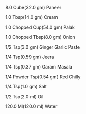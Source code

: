 
8.0 Cube(32.0 gm) Paneer
 

1.0 Tbsp(14.0 gm) Cream
 
1.0 Chopped Cup(54.0 gm) Palak
 

1.0 Chopped Tbsp(8.0 gm) Onion
 

1/2 Tsp(3.0 gm) Ginger Garlic Paste
 

1/4 Tsp(0.59 gm) Jeera
 

1/4 Tsp(0.37 gm) Garam Masala
 

1/4 Powder Tsp(0.54 gm) Red Chilly
 

1/4 Tsp(1.0 gm) Salt
 

1/2 Tsp(2.0 ml) Oil
 

120.0 Ml(120.0 ml) Water